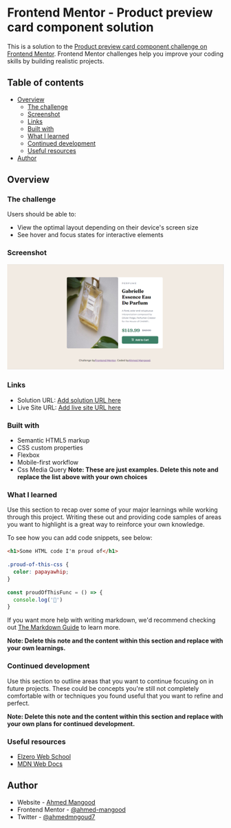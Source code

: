 # Frontend Mentor - Product preview card component solution

This is a solution to the [Product preview card component challenge on Frontend Mentor](https://www.frontendmentor.io/challenges/product-preview-card-component-GO7UmttRfa). Frontend Mentor challenges help you improve your coding skills by building realistic projects. 

## Table of contents

- [Overview](#overview)
  - [The challenge](#the-challenge)
  - [Screenshot](#screenshot)
  - [Links](#links)
  - [Built with](#built-with)
  - [What I learned](#what-i-learned)
  - [Continued development](#continued-development)
  - [Useful resources](#useful-resources)
- [Author](#author)

## Overview

### The challenge

Users should be able to:

- View the optimal layout depending on their device's screen size
- See hover and focus states for interactive elements

### Screenshot

![](images/screenshot01.png)

### Links

- Solution URL: [Add solution URL here](https://github.com/ahmed-mangood/Front-End-Mentor-01)
- Live Site URL: [Add live site URL here](https://ahmed-mangood.github.io/Front-End-Mentor-01)

### Built with

- Semantic HTML5 markup
- CSS custom properties
- Flexbox
- Mobile-first workflow
- Css Media Query
**Note: These are just examples. Delete this note and replace the list above with your own choices**

### What I learned

Use this section to recap over some of your major learnings while working through this project. Writing these out and providing code samples of areas you want to highlight is a great way to reinforce your own knowledge.

To see how you can add code snippets, see below:

```html
<h1>Some HTML code I'm proud of</h1>
```
```css
.proud-of-this-css {
  color: papayawhip;
}
```
```js
const proudOfThisFunc = () => {
  console.log('🎉')
}
```

If you want more help with writing markdown, we'd recommend checking out [The Markdown Guide](https://www.markdownguide.org/) to learn more.

**Note: Delete this note and the content within this section and replace with your own learnings.**

### Continued development

Use this section to outline areas that you want to continue focusing on in future projects. These could be concepts you're still not completely comfortable with or techniques you found useful that you want to refine and perfect.

**Note: Delete this note and the content within this section and replace with your own plans for continued development.**

### Useful resources

- [Elzero Web School](https://www.youtube.com/c/ElzeroInfo)
- [MDN Web Docs](https://developer.mozilla.org)

## Author

- Website - [Ahmed Mangood](https://github.com/ahmed-mangood)
- Frontend Mentor - [@ahmed-mangood](https://www.frontendmentor.io/profile/ahmed-mangood)
- Twitter - [@ahmedmngoud7](https://twitter.com/ahmedmngoud7)
